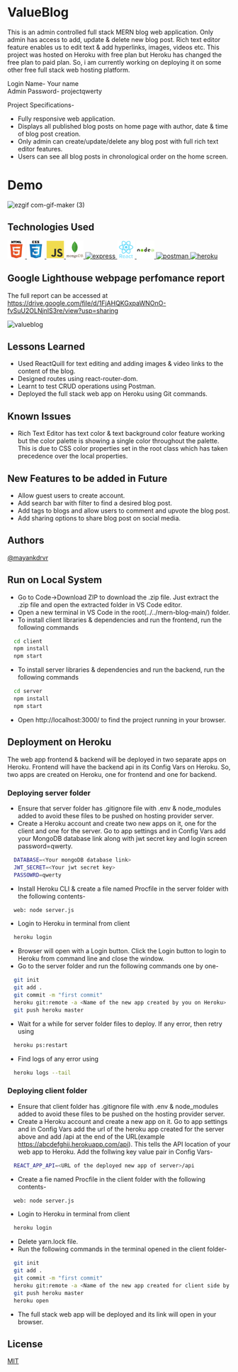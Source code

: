 # ValueBlog

This is an admin controlled full stack MERN blog web application. Only admin has access to add, update & delete new blog post. Rich text editor feature enables us to edit text & add hyperlinks, images, videos etc. This project was hosted on Heroku with free plan but Heroku has changed the free plan to paid plan. So, i am currently working on deploying it on some other free full stack web hosting platform. 

Login Name- Your name <br />
Admin Password- projectqwerty

Project Specifications-
- Fully responsive web application.
- Displays all published blog posts on home page with author, date & time of blog post creation.
- Only admin can create/update/delete any blog post with full rich text editor features.
- Users can see all blog posts in chronological order on the home screen.

# Demo

  ![ezgif com-gif-maker (3)](https://user-images.githubusercontent.com/87348490/152381000-5f57b062-377c-48e2-acbc-ec0778422159.gif)

## Technologies Used

<a href="https://www.w3.org/html/" target="_blank" rel="noreferrer"> <img src="https://raw.githubusercontent.com/devicons/devicon/master/icons/html5/html5-original-wordmark.svg" alt="html5" width="40" height="40"/> </a>
<a href="https://www.w3schools.com/css/" target="_blank" rel="noreferrer"> <img src="https://raw.githubusercontent.com/devicons/devicon/master/icons/css3/css3-original-wordmark.svg" alt="css3" width="40" height="40"/> </a> 
<a href="https://developer.mozilla.org/en-US/docs/Web/JavaScript" target="_blank" rel="noreferrer"> <img src="https://raw.githubusercontent.com/devicons/devicon/master/icons/javascript/javascript-original.svg" alt="javascript" width="40" height="40"/> </a> 
<a href="https://www.mongodb.com/" target="_blank" rel="noreferrer"> <img src="https://raw.githubusercontent.com/devicons/devicon/master/icons/mongodb/mongodb-original-wordmark.svg" alt="mongodb" width="40" height="40"/> </a>
<a href="https://expressjs.com" target="_blank" rel="noreferrer"> <img src="https://i.ibb.co/ckPHbQm/express-facebook-share.png" alt="express" width="60" height="40"/> </a>
<a href="https://reactjs.org/" target="_blank" rel="noreferrer"> <img src="https://raw.githubusercontent.com/devicons/devicon/master/icons/react/react-original-wordmark.svg" alt="react" width="40" height="40"/> </a>
<a href="https://nodejs.org" target="_blank" rel="noreferrer"> <img src="https://raw.githubusercontent.com/devicons/devicon/master/icons/nodejs/nodejs-original-wordmark.svg" alt="nodejs" width="40" height="40"/> </a> 
<a href="https://postman.com" target="_blank" rel="noreferrer"> <img src="https://www.vectorlogo.zone/logos/getpostman/getpostman-icon.svg" alt="postman" width="40" height="40"/> </a>
<a href="https://heroku.com" target="_blank" rel="noreferrer"> <img src="https://www.vectorlogo.zone/logos/heroku/heroku-icon.svg" alt="heroku" width="40" height="40"/> </a> 

## Google Lighthouse webpage perfomance report 

The full report can be accessed at https://drive.google.com/file/d/1FjAHQKGxpaWNOnO-fvSuU2OLNjnIS3re/view?usp=sharing
  
![valueblog](https://user-images.githubusercontent.com/87348490/152341465-c7c99654-58b2-4da9-983a-435329e71771.png)

## Lessons Learned

- Used ReactQuill for text editing and adding images & video links to the content of the blog.
- Designed routes using react-router-dom.
- Learnt to test CRUD operations using Postman.
- Deployed the full stack web app on Heroku using Git commands.

## Known Issues

- Rich Text Editor has text color & text background color feature working but the color palette is showing a single color throughout the palette. This is due to CSS color properties set in the root class which has taken precedence over the local properties.

## New Features to be added in Future

- Allow guest users to create account.
- Add search bar with filter to find a desired blog post.
- Add tags to blogs and allow users to comment and upvote the blog post.
- Add sharing options to share blog post on social media.

## Authors

[@mayankdrvr](https://www.github.com/mayankdrvr)

## Run on Local System

- Go to Code->Download ZIP to download the .zip file. Just extract the .zip file and open the extracted folder in VS Code editor.
- Open a new terminal in VS Code in the root(../../mern-blog-main/) folder.
- To install client libraries & dependencies and run the frontend, run the following commands 
```bash
  cd client
  npm install
  npm start
```
- To install server libraries & dependencies and run the backend, run the following commands 
```bash
  cd server
  npm install
  npm start
```
- Open http://localhost:3000/ to find the project running in your browser.

## Deployment on Heroku
The web app frontend & backend will be deployed in two separate apps on Heroku. Frontend will have the backend api in its Config Vars on Heroku. So, two apps are created on Heroku, one for frontend and one for backend.
### Deploying server folder
- Ensure that server folder has .gitignore file with .env & node_modules added to avoid these files to be pushed on hosting provider server.
- Create a Heroku account and create two new apps on it, one for the client and one for the server. Go to app settings and in Config Vars add your MongoDB database link along with jwt secret key and login screen password=qwerty.
```bash
  DATABASE=<Your mongoDB database link>
  JWT_SECRET=<Your jwt secret key>
  PASSOWRD=qwerty
```
- Install Heroku CLI & create a file named Procfile in the server folder with the following contents-
```bash
  web: node server.js
```
- Login to Heroku in terminal from client
```bash
  heroku login
```
- Browser will open with a Login button. Click the Login button to login to Heroku from command line and close the window.
- Go to the server folder and run the following commands one by one-
```bash
  git init
  git add .
  git commit -m "first commit"
  heroku git:remote -a <Name of the new app created by you on Heroku>
  git push heroku master
```
- Wait for a while for server folder files to deploy. If any error, then retry using 
```bash
  heroku ps:restart
```
- Find logs of any error using
```bash
  heroku logs --tail
```

### Deploying client folder
- Ensure that client folder has .gitignore file with .env & node_modules added to avoid these files to be pushed on the hosting provider server.
- Create a Heroku account and create a new app on it. Go to app settings and in Config Vars add the url of the heroku app created for the server above and add /api at the end of the URL(example https://abcdefghij.herokuapp.com/api). This tells the API location of your web app to Heroku. Add the follwing key value pair in Config Vars-
```bash
  REACT_APP_API=<URL of the deployed new app of server>/api
```
- Create a fie named Procfile in the client folder with the following contents-
```bash
  web: node server.js
```
- Login to Heroku in terminal from client
```bash
  heroku login
```
- Delete yarn.lock file.
- Run the following commands in the terminal opened in the client folder-
```bash
  git init
  git add .
  git commit -m "first commit"
  heroku git:remote -a <Name of the new app created for client side by you on Heroku>
  git push heroku master
  heroku open
```
- The full stack web app will be deployed and its link will open in your browser.

## License

[MIT](https://choosealicense.com/licenses/mit/)








